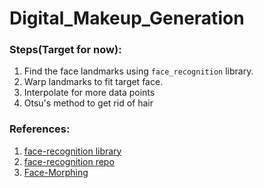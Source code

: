 # Digital_Makeup_Generation

### Steps(Target for now):
1. Find the face landmarks using `face_recognition` library.
2. Warp landmarks to fit target face.
3. Interpolate for more data points
4. Otsu's method to get rid of hair

### References:
1. [face-recognition library](https://pypi.org/project/face-recognition/)
2. [face-recognition repo](https://github.com/ageitgey/face_recognition)
3. [Face-Morphing](https://learnopencv.com/face-morph-using-opencv-cpp-python/)